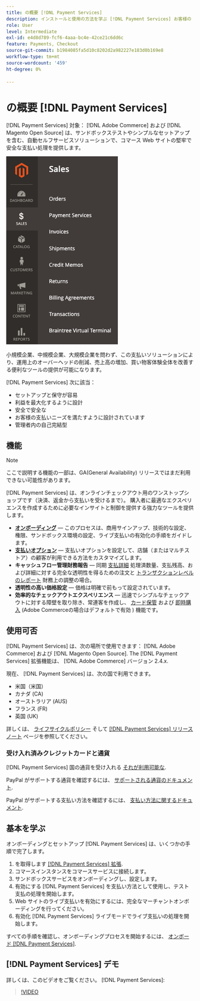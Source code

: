 ```yaml
---
title: の概要 [!DNL Payment Services]
description: インストールと使用の方法を学ぶ [!DNL Payment Services] お客様の [!DNL Adobe Commerce] および [!DNL Magento Open Source] web サイト。
role: User
level: Intermediate
exl-id: e4d8d789-fcf6-4aaa-bc4e-42ce21c6dd6c
feature: Payments, Checkout
source-git-commit: b1984085fa5d10c8202d2a982227e183d0b169e8
workflow-type: tm+mt
source-wordcount: '459'
ht-degree: 0%

---
```


# の概要 [!DNL Payment Services]

[!DNL Payment Services] 対象： [!DNL Adobe Commerce] および [!DNL Magento Open Source] は、サンドボックステストやシンプルなセットアップを含む、自動セルフサービスソリューションで、コマース Web サイトの堅牢で安全な支払い処理を提供します。

![[!DNL Payment Services] 拡張機能の管理ビュー](assets/admin-view.png)

小規模企業、中規模企業、大規模企業を問わず、この支払いソリューションにより、運用上のオーバーヘッドの削減、売上高の増加、買い物客体験全体を改善する便利なツールの提供が可能になります。

[!DNL Payment Services] 次に該当：

* セットアップと保守が容易
* 利益を最大化するように設計
* 安全で安全な
* お客様の支払いニーズを満たすように設計されています
* 管理者内の自己完結型

## 機能

>[!NOTE]
>
>ここで説明する機能の一部は、GA(General Availability) リリースではまだ利用できない可能性があります。

[!DNL Payment Services] は、オンラインチェックアウト用のワンストップショップです（決済、返金から支払いを受けるまで）。 購入者に最適なエクスペリエンスを作成するために必要なインサイトと制御を提供する強力なツールを提供します。

* [**オンボーディング**](onboard.md) — このプロセスは、商用サインアップ、技術的な設定、権限、サンドボックス環境の設定、ライブ支払いの有効化の手順をガイドします。
* [**支払いオプション**](payments-options.md) — 支払いオプションを設定して、店舗（またはマルチストア）の顧客が利用できる方法をカスタマイズします。
* **キャッシュフロー管理財務報告** — 同期 [支払詳細](order-payment-status.md) 処理済数量、支払残高、および詳細に対する完全な透明性を得るための注文と [トランザクションレベルのレポート](payouts.md) 財務上の調整の場合。
* **透明性の高い価格設定** — 価格は明確で前もって設定されています。
* **効率的なチェックアウトエクスペリエンス** — 迅速でシンプルなチェックアウトに対する障壁を取り除き、常連客を作成し、 [カード保管](https://experienceleague-review.com/docs/commerce-merchant-services/payment-services/payments-checkout/vaulting.html) および [即時購入](https://experienceleague.adobe.com/docs/commerce-admin/stores-sales/point-of-purchase/checkout-instant-purchase.html) (Adobe Commerceの場合はデフォルトで有効 ) 機能です。

## 使用可否

[!DNL Payment Services] は、次の場所で使用できます： [!DNL Adobe Commerce] および [!DNL Magento Open Source]. The [!DNL Payment Services] 拡張機能は、 [!DNL Adobe Commerce] バージョン 2.4.x.

現在、 [!DNL Payment Services] は、次の国で利用できます。

* 米国（米国）
* カナダ (CA)
* オーストラリア (AUS)
* フランス (FR)
* 英国 (UK)

詳しくは、 [ライフサイクルポリシー](https://experienceleague.adobe.com/docs/commerce-operations/release/planning/lifecycle-policy.html) そして [[!DNL Payment Services] リリースノート](release-notes.md) ページを参照してください。

### 受け入れ済みクレジットカードと通貨

[!DNL Payment Services] 国の通貨を受け入れる [それが利用可能な](#availability).

PayPal がサポートする通貨を確認するには、 [サポートされる通貨のドキュメント](https://developer.paypal.com/docs/reports/reference/paypal-supported-currencies/).

PayPal がサポートする支払い方法を確認するには、 [支払い方法に関するドキュメント](https://developer.paypal.com/docs/checkout/payment-methods/).

## 基本を学ぶ

オンボーディングとセットアップ [!DNL Payment Services] は、いくつかの手順で完了します。

1. を取得します [[!DNL Payment Services] 拡張](install.md).
1. コマースインスタンスをコマースサービスに接続します。
1. サンドボックスサービスをオンボーディングし、設定します。
1. 有効にする [!DNL Payment Services] を支払い方法として使用し、テスト支払の処理を開始します。
1. Web サイトのライブ支払いを有効にするには、完全なマーチャントオンボーディングを行ってください。
1. 有効化 [!DNL Payment Services] ライブモードでライブ支払いの処理を開始します。

すべての手順を確認し、オンボーディングプロセスを開始するには、 [オンボード [!DNL Payment Services]](onboard.md).

## [!DNL Payment Services] デモ

詳しくは、このビデオをご覧ください。 [!DNL Payment Services]:

>[!VIDEO](https://video.tv.adobe.com/v/343990?quality=12)

